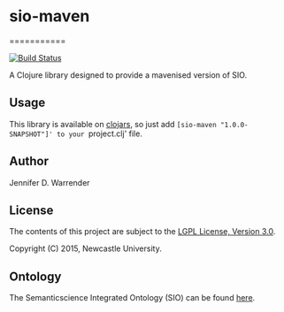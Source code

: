 # sio-maven
===========

[![Build Status](https://travis-ci.org/jaydchan/sio-maven.svg?branch=master)](https://travis-ci.org/jaydchan/sio-maven)

A Clojure library designed to provide a mavenised version of SIO.

## Usage

This library is available on
[clojars](https://clojars.org/uk.org.russet/tawny-owl), so just add
`[sio-maven "1.0.0-SNAPSHOT"]' to your `project.clj' file.

## Author

Jennifer D. Warrender

## License

The contents of this project are subject to the [LGPL License, Version 3.0](LICENSE).

Copyright (C) 2015, Newcastle University.

## Ontology

The Semanticscience Integrated Ontology (SIO) can be found [here](http://semanticscience.org/ontology/sio.owl).
